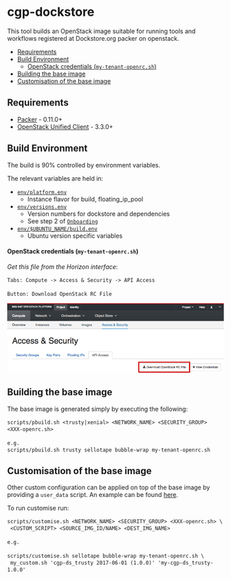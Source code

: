 # cgp-dockstore

This tool builds an OpenStack image suitable for running tools and workflows registered
at Dockstore.org packer on openstack.

* [Requirements](#requirements)
* [Build Environment](#build-environment)
  * [OpenStack credentials (`my-tenant-openrc.sh`)](#openstack-credentials-my-tenant-openrcsh)
* [Building the base image](#building-the-base-image)
* [Customisation of the base image](#customisation-of-the-base-image)

## Requirements

* [Packer](https://www.packer.io/) - 0.11.0+
* [OpenStack Unified Client](https://docs.openstack.org/user-guide/common/cli-overview.html#unified-command-line-client) - 3.3.0+

## Build Environment

The build is 90% controlled by environment variables.

The relevant variables are held in:

* [`env/platform.env`](/env/platform.env)
  * Instance flavor for build, floating_ip_pool
* [`env/versions.env`](/env/versions.env)
  * Version numbers for dockstore and dependencies
  * See step 2 of [`Onboarding`](https://dockstore.org/onboarding)
* [`env/$UBUNTU_NAME/build.env`](/env/trusty/build.env)
  * Ubuntu version specific variables

#### OpenStack credentials (`my-tenant-openrc.sh`)

_Get this file from the Horizon interface_:

```
Tabs: Compute -> Access & Security -> API Access

Button: Download OpenStack RC File
```

![Horizon interface image](/images/HorizonRCfile.png)

## Building the base image

The base image is generated simply by executing the following:

```
scripts/pbuild.sh <trusty|xenial> <NETWORK_NAME> <SECURITY_GROUP> <XXX-openrc.sh>

e.g.
scripts/pbuild.sh trusty sellotape bubble-wrap my-tenant-openrc.sh
```

## Customisation of the base image

Other custom configuration can be applied on top of the base image by providing a `user_data` script.  An
example can be found [here](/examples/user_data.sh).

To run customise run:

```
scripts/customise.sh <NETWORK_NAME> <SECURITY_GROUP> <XXX-openrc.sh> \
 <CUSTOM_SCRIPT> <SOURCE_IMG_ID/NAME> <DEST_IMG_NAME>

e.g.

scripts/customise.sh sellotape bubble-wrap my-tenant-openrc.sh \
 my_custom.sh 'cgp-ds_trusty 2017-06-01 (1.0.0)' 'my-cgp-ds_trusty-1.0.0'
```
